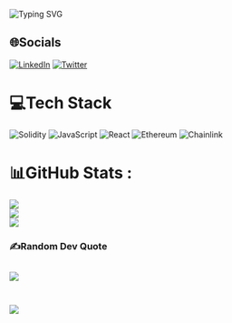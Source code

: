 ![Typing SVG](https://readme-typing-svg.herokuapp.com?color=%234CBB17&size=30&duration=4000&vCenter=true&width=700&height=60&lines=gm+world!;My+name+is+Mirko.;I+am+Blockchain+Developer.;Let's+build+together!)

## 🌐Socials
[![LinkedIn](https://img.shields.io/badge/linkedin-%230077B5.svg?style=for-the-badge&logo=linkedin&logoColor=white)](https://linkedin.com/in/mirkopezo) [![Twitter](https://img.shields.io/badge/Twitter-%231DA1F2.svg?style=for-the-badge&logo=Twitter&logoColor=white)](https://twitter.com/mirko_pezo)

# 💻Tech Stack
![Solidity](https://img.shields.io/badge/Solidity-%23363636.svg?style=for-the-badge&logo=solidity&logoColor=white) ![JavaScript](https://img.shields.io/badge/javascript-%23323330.svg?style=for-the-badge&logo=javascript&logoColor=%23F7DF1E) ![React](https://img.shields.io/badge/react-%2320232a.svg?style=for-the-badge&logo=react&logoColor=%2361DAFB) ![Ethereum](https://img.shields.io/badge/Ethereum-3C3C3D?style=for-the-badge&logo=Ethereum&logoColor=white) ![Chainlink](https://img.shields.io/badge/Chainlink-375BD2?style=for-the-badge&logo=Chainlink&logoColor=white)
# 📊GitHub Stats :
![](https://github-readme-stats.vercel.app/api?username=mirkopezo&theme=blue-green&hide_border=false&include_all_commits=true&count_private=true)<br/>
![](https://github-readme-streak-stats.herokuapp.com/?user=mirkopezo&theme=blue-green&hide_border=false)<br/>
![](https://github-readme-stats.vercel.app/api/top-langs/?username=mirkopezo&theme=blue-green&hide_border=false&include_all_commits=true&count_private=true&layout=compact)

### ✍️Random Dev Quote
![](https://quotes-github-readme.vercel.app/api?type=horizontal&theme=merko)<br/><br/>
---
![](https://visitcount.itsvg.in/api?id=mirkopezo&icon=0&color=3)
